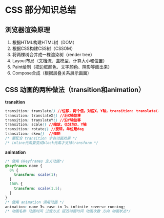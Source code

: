 # CSS 部分知识总结

## 浏览器渲染原理

1. 根据HTML构建HTML树（DOM）
2. 根据CSS构建CSS树（CSSOM）
3. 将两棵树合并成一棵渲染树（render tree）
4. Layout布局（文档流、盒模型、计算大小和位置）
5. Paint绘制（把边框颜色、文字颜色、阴影等画出来）
6. Compose合成（根据层叠关系展示画面）

## CSS 动画的两种做法（transition和animation）

**transition**
```CSS
transition: translate() //位移，两个值，对应X、Y轴，transition: translate(-50%，-50%)可以让绝对定位元素居中
transition: translateX() //沿X轴位移
transition: translateY() //沿Y轴位移
transition: scale() //缩放，也分为X、Y轴
transition: rotate() //旋转，单位是deg
transition: skew()  //倾斜
/* 要配合 transition 才有动画效果 */
/* inline元素要变成block元素才支持transform */
```
**animation**
```CSS
/* 使用 @keyframes 定义动画*/
@keyframes name {
  0% {
    transform: scale(1);
  }
  100% {
    transform: scale(1.5);
  }
}
/* 使用 animation 调用动画 */
animation: name 3s ease-in 1s infinite reverse running;
/* 动画名称 动画时间 过渡方式 延迟动画时间 动画次数 方向 动画状态*/
```